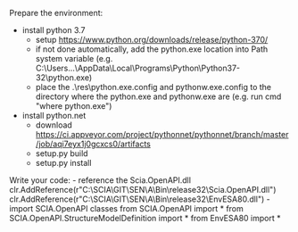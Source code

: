 Prepare the environment:
- install python 3.7
	- setup https://www.python.org/downloads/release/python-370/
	- if not done automatically, add the python.exe location into Path system variable (e.g. C:\Users\...\AppData\Local\Programs\Python\Python37-32\python.exe)
	- place the .\res\python.exe.config and pythonw.exe.config to the directory where the python.exe and pythonw.exe are (e.g. run cmd "where python.exe")
- install python.net 
	- download https://ci.appveyor.com/project/pythonnet/pythonnet/branch/master/job/aqi7eyx1j0gcxcs0/artifacts
	- setup.py build
	- setup.py install

Write your code:
	- reference the Scia.OpenAPI.dll
			clr.AddReference(r"C:\SCIA\GIT\SEN\A\Bin\release32\Scia.OpenAPI.dll")
			clr.AddReference(r"C:\SCIA\GIT\SEN\A\Bin\release32\EnvESA80.dll")
	- import SCIA.OpenAPI classes
			from SCIA.OpenAPI import *
			from SCIA.OpenAPI.StructureModelDefinition import *
			from EnvESA80 import *
